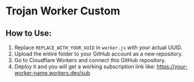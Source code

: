 # Trojan Worker Custom

## How to Use:

1. Replace `REPLACE_WITH_YOUR_UUID` in `worker.js` with your actual UUID.
2. Upload the entire folder to your GitHub account as a new repository.
3. Go to Cloudflare Workers and connect this GitHub repository.
4. Deploy it and you will get a working subscription link like:
   https://your-worker-name.workers.dev/sub

